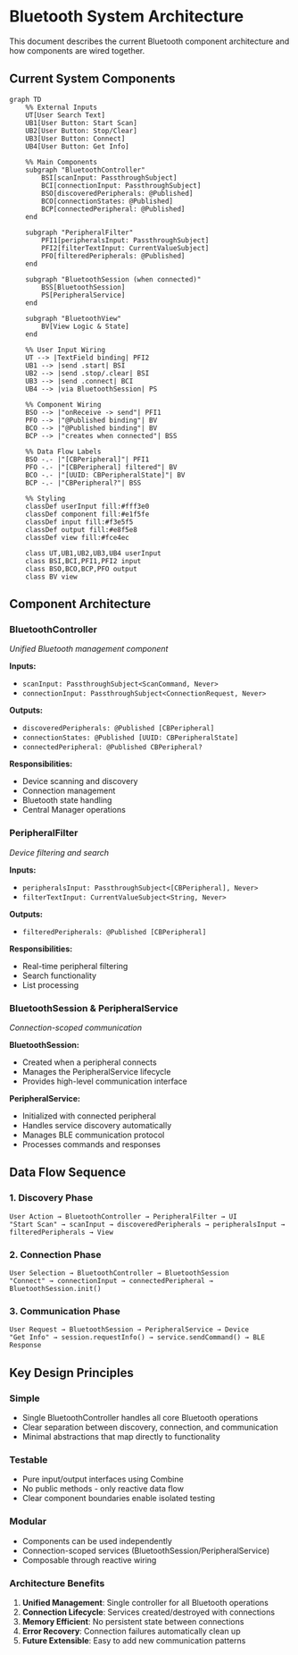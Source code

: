 # Bluetooth System Architecture

This document describes the current Bluetooth component architecture and how components are wired together.

## Current System Components

```mermaid
graph TD
    %% External Inputs
    UT[User Search Text]
    UB1[User Button: Start Scan]
    UB2[User Button: Stop/Clear]
    UB3[User Button: Connect]
    UB4[User Button: Get Info]

    %% Main Components
    subgraph "BluetoothController"
        BSI[scanInput: PassthroughSubject]
        BCI[connectionInput: PassthroughSubject]
        BSO[discoveredPeripherals: @Published]
        BCO[connectionStates: @Published]
        BCP[connectedPeripheral: @Published]
    end

    subgraph "PeripheralFilter"
        PFI1[peripheralsInput: PassthroughSubject]
        PFI2[filterTextInput: CurrentValueSubject]
        PFO[filteredPeripherals: @Published]
    end

    subgraph "BluetoothSession (when connected)"
        BSS[BluetoothSession]
        PS[PeripheralService]
    end

    subgraph "BluetoothView"
        BV[View Logic & State]
    end

    %% User Input Wiring
    UT --> |TextField binding| PFI2
    UB1 --> |send .start| BSI
    UB2 --> |send .stop/.clear| BSI
    UB3 --> |send .connect| BCI
    UB4 --> |via BluetoothSession| PS

    %% Component Wiring
    BSO --> |"onReceive -> send"| PFI1
    PFO --> |"@Published binding"| BV
    BCO --> |"@Published binding"| BV
    BCP --> |"creates when connected"| BSS

    %% Data Flow Labels
    BSO -.- |"[CBPeripheral]"| PFI1
    PFO -.- |"[CBPeripheral] filtered"| BV
    BCO -.- |"[UUID: CBPeripheralState]"| BV
    BCP -.- |"CBPeripheral?"| BSS

    %% Styling
    classDef userInput fill:#fff3e0
    classDef component fill:#e1f5fe
    classDef input fill:#f3e5f5
    classDef output fill:#e8f5e8
    classDef view fill:#fce4ec

    class UT,UB1,UB2,UB3,UB4 userInput
    class BSI,BCI,PFI1,PFI2 input
    class BSO,BCO,BCP,PFO output
    class BV view
```

## Component Architecture

### BluetoothController
*Unified Bluetooth management component*

**Inputs:**
- `scanInput: PassthroughSubject<ScanCommand, Never>`
- `connectionInput: PassthroughSubject<ConnectionRequest, Never>`

**Outputs:**
- `discoveredPeripherals: @Published [CBPeripheral]`
- `connectionStates: @Published [UUID: CBPeripheralState]`
- `connectedPeripheral: @Published CBPeripheral?`

**Responsibilities:**
- Device scanning and discovery
- Connection management
- Bluetooth state handling
- Central Manager operations

### PeripheralFilter
*Device filtering and search*

**Inputs:**
- `peripheralsInput: PassthroughSubject<[CBPeripheral], Never>`
- `filterTextInput: CurrentValueSubject<String, Never>`

**Outputs:**
- `filteredPeripherals: @Published [CBPeripheral]`

**Responsibilities:**
- Real-time peripheral filtering
- Search functionality
- List processing

### BluetoothSession & PeripheralService
*Connection-scoped communication*

**BluetoothSession:**
- Created when a peripheral connects
- Manages the PeripheralService lifecycle
- Provides high-level communication interface

**PeripheralService:**
- Initialized with connected peripheral
- Handles service discovery automatically
- Manages BLE communication protocol
- Processes commands and responses

## Data Flow Sequence

### 1. Discovery Phase
```
User Action → BluetoothController → PeripheralFilter → UI
"Start Scan" → scanInput → discoveredPeripherals → peripheralsInput → filteredPeripherals → View
```

### 2. Connection Phase
```
User Selection → BluetoothController → BluetoothSession
"Connect" → connectionInput → connectedPeripheral → BluetoothSession.init()
```

### 3. Communication Phase
```
User Request → BluetoothSession → PeripheralService → Device
"Get Info" → session.requestInfo() → service.sendCommand() → BLE Response
```

## Key Design Principles

### Simple
- Single BluetoothController handles all core Bluetooth operations
- Clear separation between discovery, connection, and communication
- Minimal abstractions that map directly to functionality

### Testable
- Pure input/output interfaces using Combine
- No public methods - only reactive data flow
- Clear component boundaries enable isolated testing

### Modular
- Components can be used independently
- Connection-scoped services (BluetoothSession/PeripheralService)
- Composable through reactive wiring

### Architecture Benefits

1. **Unified Management**: Single controller for all Bluetooth operations
2. **Connection Lifecycle**: Services created/destroyed with connections
3. **Memory Efficient**: No persistent state between connections
4. **Error Recovery**: Connection failures automatically clean up
5. **Future Extensible**: Easy to add new communication patterns

